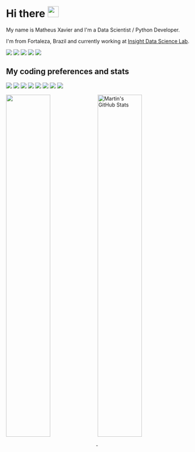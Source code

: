 # Hi there <img src="https://raw.githubusercontent.com/MartinHeinz/MartinHeinz/master/wave.gif" width="30px">

My name is Matheus Xavier and I'm a Data Scientist / Python Developer. 

I'm from Fortaleza, Brazil and currently working at [Insight Data Science Lab](https://insightlab.ufc.br/).

[<img src="https://img.shields.io/badge/linkedin-%230077B5.svg?&style=for-the-badge&logo=linkedin&logoColor=white" />](https://www.kaggle.com/fycher/)
[<img src="https://img.shields.io/badge/kaggle-%2320beff.svg?&style=for-the-badge&logo=kaggle&logoColor=white" />](https://www.linkedin.com/in/mxaviersampaio/)
[<img src="https://img.shields.io/badge/HackerRank-%232dc163.svg?&style=for-the-badge&logo=HackerRank&logoColor=white" />](https://www.hackerrank.com/flych3r/)
[<img src="https://img.shields.io/badge/twitter-%231DA1F2.svg?&style=for-the-badge&logo=twitter&logoColor=white" />](https://twitter.com/flych3r/)
[<img src = "https://img.shields.io/badge/instagram-%23E4405F.svg?&style=for-the-badge&logo=instagram&logoColor=white">](https://www.instagram.com/flych3r/)

## My coding preferences and stats

![](https://img.shields.io/badge/OS-Linux-informational?style=flat&logo=linux&logoColor=white&color=2bbc8a)
![](https://img.shields.io/badge/Shell-Zsh-informational?style=flat&logo=gnu-bash&logoColor=white&color=2bbc8a)
![](https://img.shields.io/badge/Code-Python-informational?style=flat&logo=python&logoColor=white&color=2bbc8a)
![](https://img.shields.io/badge/Editor-VSCode-informational?style=flat&logo=visual-studio-code&logoColor=white&color=2bbc8a)
![](https://img.shields.io/badge/Tools-PostgreSQL-informational?style=flat&logo=postgresql&logoColor=white&color=2bbc8a)
![](https://img.shields.io/badge/Tools-MongoDB-informational?style=flat&logo=mongodb&logoColor=white&color=2bbc8a)
![](https://img.shields.io/badge/Tools-Docker-informational?style=flat&logo=docker&logoColor=white&color=2bbc8a)
![](https://img.shields.io/badge/Cloud-AWS-informational?style=flat&logo=amazon-aws&logoColor=white&color=2bbc8a)

<a href="https://wakatime.com/@flych3r">
  <img  width="49%" align="center" src="https://github-readme-stats.vercel.app/api/wakatime?username=@flych3r&layout=compact&line_width=27&title_color=ffffff&text_color=c9cacc&icon_color=2bbc8a&bg_color=1d1f21" />
</a>
<a href="https://github.com/flych3r">
  <img width="49%" align="center" src="https://github-readme-stats.vercel.app/api?username=flych3r&count_private=true&show_icons=true&line_height=27&title_color=ffffff&text_color=c9cacc&icon_color=2bbc8a&bg_color=1d1f21" alt="Martin's GitHub Stats" />
</a>

